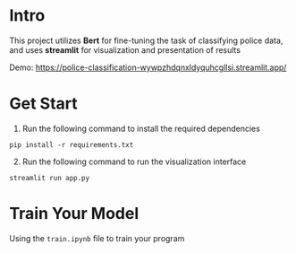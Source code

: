 # Intro

This project utilizes **Bert** for fine-tuning the task of classifying police data, and uses **streamlit** for visualization and presentation of results

Demo: https://police-classification-wywpzhdqnxldyquhcgllsi.streamlit.app/

# Get Start

1. Run the following command to install the required dependencies

```shell
pip install -r requirements.txt
```

2. Run the following command to run the visualization interface

```shell
streamlit run app.py
```

# Train Your Model

Using the `train.ipynb` file to train your program